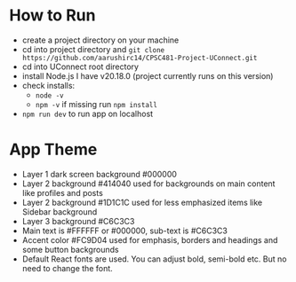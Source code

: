 # How to Run
- create a project directory on your machine 
- cd into project directory and ```git clone https://github.com/aarushirc14/CPSC481-Project-UConnect.git```
- cd into UConnect root directory
- install Node.js I have v20.18.0 (project currently runs on this version)
- check installs:
    - ```node -v```
    - ```npm -v``` if missing run ```npm install```
- ```npm run dev``` to run app on localhost

# App Theme
- Layer 1 dark screen background #000000
- Layer 2 background #414040 used for backgrounds on main content like profiles and posts
- Layer 2 background #1D1C1C used for less emphasized items like Sidebar background
- Layer 3 background #C6C3C3 
- Main text is #FFFFFF or #000000, sub-text is #C6C3C3
- Accent color #FC9D04 used for emphasis, borders and headings and some button backgrounds
- Default React fonts are used. You can adjust bold, semi-bold etc. But no need to change the font.
